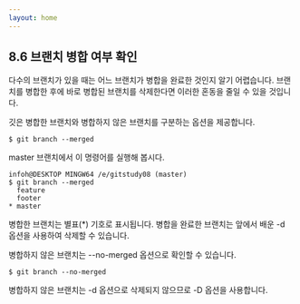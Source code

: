 ```yaml
---
layout: home
---
```

## 8.6 브랜치 병합 여부 확인
다수의 브랜치가 있을 때는 어느 브랜치가 병합을 완료한 것인지 알기 어렵습니다. 브랜치를 병합한 후에 바로 병합된 브랜치를 삭제한다면 이러한 혼동을 줄일 수 있을 것입니다.  

깃은 병합한 브랜치와 병합하지 않은 브랜치를 구분하는 옵션을 제공합니다.  

```
$ git branch --merged
```
 
master 브랜치에서 이 명령어를 실행해 봅시다.  

```
infoh@DESKTOP MINGW64 /e/gitstudy08 (master)
$ git branch --merged
  feature
  footer
* master

```

병합한 브랜치는 별표(*) 기호로 표시됩니다. 병합을 완료한 브랜치는 앞에서 배운 -d 옵션을 사용하여 삭제할 수 있습니다.  

병합하지 않은 브랜치는 --no-merged 옵션으로 확인할 수 있습니다.  

```
$ git branch --no-merged
```
 

병합하지 않은 브랜치는 -d 옵션으로 삭제되지 않으므로 -D 옵션을 사용합니다.  

